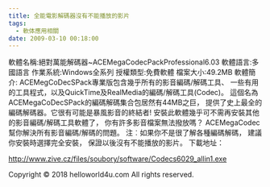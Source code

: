 ```yaml
---
title: 全能電影解碼器沒有不能播放的影片
tags:
  - 軟体應用相關
date: 2009-03-10 00:18:00
---
```


軟體名稱:絕對萬能解碼器~ACEMegaCodecPackProfessional6.03
軟體語言:多國語言
作業系統:Windows全系列
授權類型:免費軟體
檔案大小:49.2MB
軟體簡介:
ACEMegCoDecSPack專業版包含幾乎所有的影音編碼/解碼工具、
一些有用的工具程式，以及QuickTime及RealMedia的編碼/解碼工具(Codec)。
這個名為ACEMegaCoDecSPack的編碼解碼集合包居然有44MB之巨，
提供了史上最全的編碼解碼器。它很有可能是暴風影音的終結者!
安裝此軟體幾乎可不需再安裝其他的影音編碼/解碼工具軟體了，
你有許多影音檔案無法撥放嗎？
ACEMegaCodec幫你解決所有影音編碼/解碼的問題。
注︰如果你不是很了解各種編碼解碼，
建議你安裝時選擇完全安裝，
保證以後沒有不能播放的影片。
下載地址：

http://www.zive.cz/files/soubory/software/Codecs6029_allin1.exe<div class="blogger-post-footer">Copyright © 2018 helloworld4u.com All rights reserved.</div>